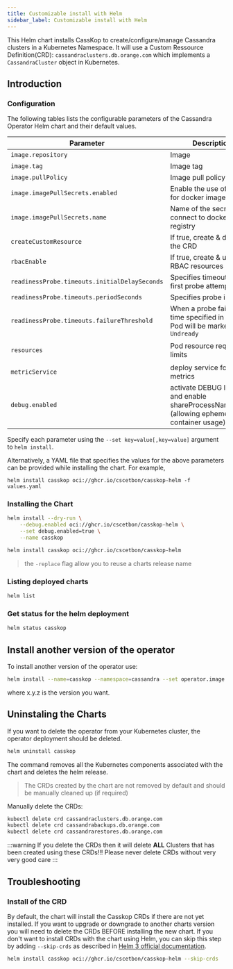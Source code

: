 ```yaml
---
title: Customizable install with Helm
sidebar_label: Customizable install with Helm
---
```


This Helm chart installs CassKop to create/configure/manage Cassandra
clusters in a Kubernetes Namespace.
It will use a Custom Ressource Definition(CRD): `cassandraclusters.db.orange.com`
which implements a `CassandraCluster` object in Kubernetes.

## Introduction

### Configuration

The following tables lists the configurable parameters of the Cassandra Operator Helm chart and their default values.

| Parameter                        | Description                                      | Default                                                                |
|----------------------------------|--------------------------------------------------|------------------------------------------------------------------------|
| `image.repository`               | Image                                            | `ghcr.io/cscetbon/casskop`                                             |
| `image.tag`                      | Image tag                                        | `v2.0.1-release`                                                       |
| `image.pullPolicy`               | Image pull policy                                | `Always`                                                               |
| `image.imagePullSecrets.enabled` | Enable the use of secret for docker image        | `false`                                                                |
| `image.imagePullSecrets.name`    | Name of the secret to connect to docker registry | -                                                                      |
| `createCustomResource`           | If true, create & deploy the CRD                 | `true`                                                                 
| `rbacEnable`                     | If true, create & use RBAC resources             | `true`                                                                 |
| `readinessProbe.timeouts.initialDelaySeconds` | Specifies timeout before first probe attempt | `4`				                                                                |
| `readinessProbe.timeouts.periodSeconds` | Specifies probe interval                  | `10`                                                                   |
| `readinessProbe.timeouts.failureThreshold` | When a probe fails, after time specified in this field Pod will be marked as `Undready`  | `1`                                                                    |
| `resources`                      | Pod resource requests & limits                   | `{requests: {cpu: 10m, memory: 50Mi}, limits: {cpu: 1,memory: 512Mi}}` |
| `metricService`                  | deploy service for metrics                       | `false`                                                                |
| `debug.enabled`                  | activate DEBUG log level  and enable shareProcessNamespace (allowing ephemeral container usage)              | `false`                                                                |

Specify each parameter using the `--set key=value[,key=value]` argument to `helm install`.

Alternatively, a YAML file that specifies the values for the above parameters can be provided while installing the chart. For example,

```console
helm install casskop oci://ghcr.io/cscetbon/casskop-helm -f values.yaml
```

### Installing the Chart

```bash
helm install --dry-run \
    --debug.enabled oci://ghcr.io/cscetbon/casskop-helm \
    --set debug.enabled=true \
    --name casskop
```

```bash
helm install casskop oci://ghcr.io/cscetbon/casskop-helm
```

> the `-replace` flag allow you to reuse a charts release name

### Listing deployed charts

```bash
helm list
```

### Get status for the helm deployment

```bash
helm status casskop
```

## Install another version of the operator

To install another version of the operator use:

```bash
helm install --name=casskop --namespace=cassandra --set operator.image.tag=x.y.z oci://ghcr.io/cscetbon/casskop-helm`
```

where x.y.z is the version you want.

## Uninstaling the Charts

If you want to delete the operator from your Kubernetes cluster, the operator deployment should be deleted.

```bash
helm uninstall casskop
```

The command removes all the Kubernetes components associated with the chart and deletes the helm release.

> The CRDs created by the chart are not removed by default and should be manually cleaned up (if required)

Manually delete the CRDs:

```bash
kubectl delete crd cassandraclusters.db.orange.com
kubectl delete crd cassandrabackups.db.orange.com
kubectl delete crd cassandrarestores.db.orange.com
```

:::warning
If you delete the CRDs then it will delete **ALL** Clusters that has been created using these CRDs!!!
Please never delete CRDs without very very good care
:::

## Troubleshooting

### Install of the CRD

By default, the chart will install the Casskop CRDs if there are not yet installed. If you want to upgrade or downgrade to another charts version you will need
to delete the CRDs BEFORE installing the new chart. If you don't want to install CRDs with the chart using Helm, you can skip this step by adding `--skip-crds` as described
in [Helm 3 official documentation](https://helm.sh/docs/chart_best_practices/custom_resource_definitions/).

```bash
helm install casskop oci://ghcr.io/cscetbon/casskop-helm --skip-crds
```
